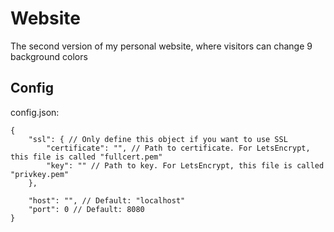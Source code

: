 # Website

The second version of my personal website, where visitors can change 9 background colors

## Config

config.json:

```jsonc
{
    "ssl": { // Only define this object if you want to use SSL
        "certificate": "", // Path to certificate. For LetsEncrypt, this file is called "fullcert.pem"
        "key": "" // Path to key. For LetsEncrypt, this file is called "privkey.pem"
    },

    "host": "", // Default: "localhost"
    "port": 0 // Default: 8080
}
```